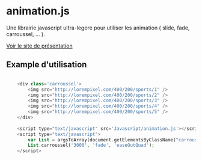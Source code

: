 animation.js
============

Une librairie javascript ultra-legere pour utiliser les animation ( slide, fade, carroussel, ...  ).

[Voir le site de présentation](http://veka-server.com)

## Example d'utilisation

```php

    <div class='carroussel'>
        <img src="http://lorempixel.com/400/200/sports/1" />
        <img src="http://lorempixel.com/400/200/sports/2" />
        <img src="http://lorempixel.com/400/200/sports/3" />
        <img src="http://lorempixel.com/400/200/sports/4" />
        <img src="http://lorempixel.com/400/200/sports/5" />
    </div>
            
    <script type="text/javascript" src='Javascript/animation.js'></script>
    <script type="text/javascript">
        var List = argsToArray(document.getElementsByClassName("carroussel"));
        List.carroussel('3000', 'fade', 'easeOutQuad');
    </script>


```